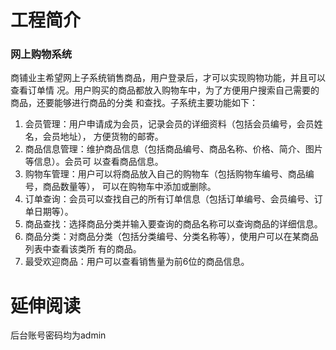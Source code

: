 # 工程简介

### 网上购物系统
  商铺业主希望网上子系统销售商品，用户登录后，才可以实现购物功能，并且可以查看订单情 况。用户购买的商品都放入购物车中，为了方便用户搜索自己需要的商品，还要能够进行商品的分类 和查找。子系统主要功能如下：
1. 会员管理：用户申请成为会员，记录会员的详细资料（包括会员编号，会员姓名，会员地址），
方便货物的邮寄。
2. 商品信息管理：维护商品信息（包括商品编号、商品名称、价格、简介、图片等信息）。会员可 以查看商品信息。
3. 购物车管理：用户可以将商品放入自己的购物车（包括购物车编号、商品编号，商品数量等），
可以在购物车中添加或删除。
4. 订单查询：会员可以查找自己的所有订单信息（包括订单编号、会员编号、订单日期等）。
5. 商品查找：选择商品分类并输入要查询的商品名称可以查询商品的详细信息。
6. 商品分类：对商品分类（包括分类编号、分类名称等），使用户可以在某商品列表中查看该类所 有的商品。
7. 最受欢迎商品：用户可以查看销售量为前6位的商品信息。


# 延伸阅读

后台账号密码均为admin